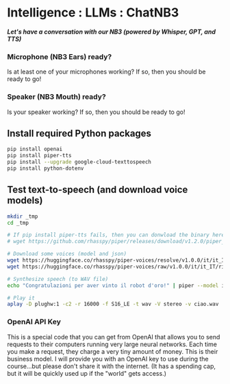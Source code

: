 # Intelligence :  LLMs : ChatNB3

***Let's have a conversation with our NB3 (powered by Whisper, GPT, and TTS)***

### Microphone (NB3 Ears) ready?
Is at least one of your microphones working? If so, then you should be ready to go!

### Speaker (NB3 Mouth) ready?
Is your speaker working? If so, then you should be ready to go!

## Install required Python packages
```bash
pip install openai
pip install piper-tts
pip install --upgrade google-cloud-texttospeech
pip install python-dotenv
```

## Test text-to-speech (and download voice models)
```bash
mkdir _tmp
cd _tmp

# If pip install piper-tts fails, then you can donwload the binary here:
# wget https://github.com/rhasspy/piper/releases/download/v1.2.0/piper_arm64.tar.gz

# Download some voices (model and json)
wget https://huggingface.co/rhasspy/piper-voices/resolve/v1.0.0/it/it_IT/riccardo/x_low/it_IT-riccardo-x_low.onnx
wget https://huggingface.co/rhasspy/piper-voices/raw/v1.0.0/it/it_IT/riccardo/x_low/it_IT-riccardo-x_low.onnx.json

# Synthesize speech (to WAV file)
echo "Congratulazioni per aver vinto il robot d'oro!" | piper --model it_IT-riccardo-x_low.onnx --output_file ciao.wav

# Play it
aplay -D plughw:1 -c2 -r 16000 -f S16_LE -t wav -V stereo -v ciao.wav
```

### OpenAI API Key
This is a special code that you can get from OpenAI that allows you to send requests to their computers running very large neural networks. Each time you make a request, they charge a very tiny amount of money. This is their business model. I will provide you with an OpenAI key to use during the course...but please don't share it with the internet. (It has a spending cap, but it will be quickly used up if the "world" gets access.)

